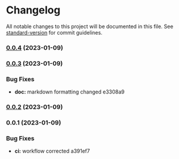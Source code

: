 # Changelog

All notable changes to this project will be documented in this file. See [standard-version](https://github.com/conventional-changelog/standard-version) for commit guidelines.

### [0.0.4](///compare/v0.0.3...v0.0.4) (2023-01-09)

### [0.0.3](///compare/v0.0.2...v0.0.3) (2023-01-09)


### Bug Fixes

* **doc:** markdown formatting changed e3308a9

### [0.0.2](///compare/v0.0.1...v0.0.2) (2023-01-09)

### 0.0.1 (2023-01-09)


### Bug Fixes

* **ci:** workflow corrected a391ef7
